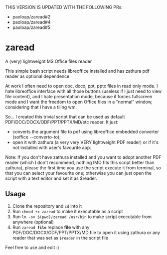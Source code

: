 THIS VERSION IS UPDATED WITH THE FOLLOWING PRs:

- paoloap/zaread#2
- paoloap/zaread#4
- paoloap/zaread#5

# zaread

A (very) lightweight MS Office files reader

This simple bash script needs libreoffice installed and has zathura pdf reader as optional dependence

At work I often need to open doc, docx, ppt, pptx files in read only mode. I hate libreoffice interface with all those buttons (useless if I just need to view file content), and I hate presentation mode, because it forces fullscreen mode and I want the freedom to open Office files in a "normal" window, considering that I have a tiling wm.

So... I created this trivial script that can be used as default PDF/DOC/DOCX/ODF/PPT/PPTX/MD/etc reader. It just:

- converts the argument file to pdf using libreoffice embedded converter (soffice --converto-to);
- open it with zathura (a very very VERY lightweight PDF reader) or if it's not installed with user's favourite app.

Note: If you don't have zathura installed and you want to adopt another PDF reader (which I don't recommend, nothing IMO fits this script better than zathura), please the first time you use the script execute it from terminal, so that you can select your favourite one; otherwise you can just open the script with a text editor and set it as $reader.

## Usage

1. Clone the repository and `cd` into it
2. Run `chmod +x zaread` to make it executable as a script
3. Run `ln -sv $(pwd)/zaread /usr/bin` to make script executable from anywhere (optional)
4. Run <code>zaread **file**</code> replace **file** with any PDF/DOC/DOCX/ODF/PPT/PPTX/MD file to open it using zathura or any reader that was set as `$reader` in the script file

Feel free to use and edit :)
